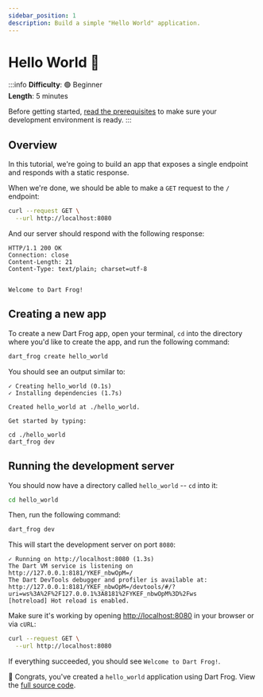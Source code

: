 ```yaml
---
sidebar_position: 1
description: Build a simple "Hello World" application.
---
```


# Hello World 👋

:::info
**Difficulty**: 🟢 Beginner<br/>
**Length**: 5 minutes

Before getting started, [read the prerequisites](/docs/overview#prerequisites) to make sure your development environment is ready.
:::

## Overview

In this tutorial, we're going to build an app that exposes a single endpoint and responds with a static response.

When we're done, we should be able to make a `GET` request to the `/` endpoint:

```bash
curl --request GET \
  --url http://localhost:8080
```

And our server should respond with the following response:

```
HTTP/1.1 200 OK
Connection: close
Content-Length: 21
Content-Type: text/plain; charset=utf-8


Welcome to Dart Frog!
```

## Creating a new app

To create a new Dart Frog app, open your terminal, `cd` into the directory where you'd like to create the app, and run the following command:

```bash
dart_frog create hello_world
```

You should see an output similar to:

```
✓ Creating hello_world (0.1s)
✓ Installing dependencies (1.7s)

Created hello_world at ./hello_world.

Get started by typing:

cd ./hello_world
dart_frog dev
```

## Running the development server

You should now have a directory called `hello_world` -- `cd` into it:

```bash
cd hello_world
```

Then, run the following command:

```bash
dart_frog dev
```

This will start the development server on port `8080`:

```
✓ Running on http://localhost:8080 (1.3s)
The Dart VM service is listening on http://127.0.0.1:8181/YKEF_nbwOpM=/
The Dart DevTools debugger and profiler is available at: http://127.0.0.1:8181/YKEF_nbwOpM=/devtools/#/?uri=ws%3A%2F%2F127.0.0.1%3A8181%2FYKEF_nbwOpM%3D%2Fws
[hotreload] Hot reload is enabled.
```

Make sure it's working by opening [http://localhost:8080](http://localhost:8080) in your browser or via `cURL`:

```bash
curl --request GET \
  --url http://localhost:8080
```

If everything succeeded, you should see `Welcome to Dart Frog!`.

🎉 Congrats, you've created a `hello_world` application using Dart Frog. View the [full source code](https://github.com/VeryGoodOpenSource/dart_frog/tree/main/examples/hello_world).
